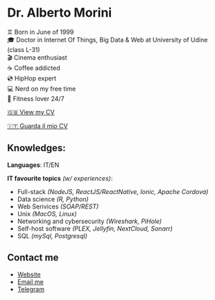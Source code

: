 # Dr. Alberto Morini

♊️ Born in June of 1999  <br/>
🎓 Doctor in Internet Of Things, Big Data & Web at University of Udine (class L-31) <br/>
🎬 Cinema enthusiast <br/>
☕️ Coffee addicted <br/>
💿 HipHop expert <br/>
💻 Nerd on my free time <br/>
🏓 Fitness lover 24/7 <br/>

<a href='https://albertomorini.github.io/docs/cv_AlbertoMorini-eng.pdf'> 🇬🇧 View my CV</a>

<a href='https://albertomorini.github.io/docs/cv_AlbertoMorini.pdf'> 🇮🇹 Guarda il mio CV</a>


## Knowledges:

**Languages**: IT/EN

**IT favourite topics** *(w/ experiences)*:
- Full-stack *(NodeJS, ReactJS/ReactNative, Ionic, Apache Cordova)*
- Data science *(R, Python)*
- Web Serivices *(SOAP/REST)*
- Unix *(MacOS, Linux)*
- Networking and cybersecurity *(Wireshark, PiHole)*
- Self-host software *(PLEX, Jellyfin, NextCloud, Sonarr)*
- SQL *(mySql, Postgresql)*


## Contact me
- <a href='https://albertomorini.github.io'> Website</a>
- <a href='mailto:99morini@gmail.com'> Email me </a>
- <a href="https://t.me/albertomorini">Telegram</a>
